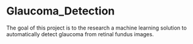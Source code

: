 # Glaucoma_Detection

The goal of this project is to  the research a machine learning solution to automatically detect glaucoma from retinal fundus images. 
